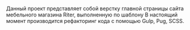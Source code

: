 Данный проект представляет собой верстку главной страницы сайта мебельного магазина Riter, выполненную по шаблону
В настоящий момент производится рефакторинг кода с помощью Gulp, Pug, SCSS.